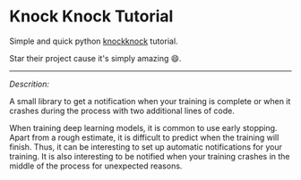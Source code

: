 # Knock Knock Tutorial

Simple and quick python [knockknock](https://github.com/huggingface/knockknock) tutorial.

Star their project cause it's simply amazing :smile:.

---

_Descrition:_

A small library to get a notification when your training is complete or when it crashes during the process with two additional lines of code.

When training deep learning models, it is common to use early stopping. Apart from a rough estimate, it is difficult to predict when the training will finish. Thus, it can be interesting to set up automatic notifications for your training. It is also interesting to be notified when your training crashes in the middle of the process for unexpected reasons.
